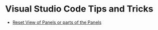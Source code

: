# Visual Studio Code Tips and Tricks

- [Reset View of Panels or parts of the Panels](ResetViewLocations.md)
